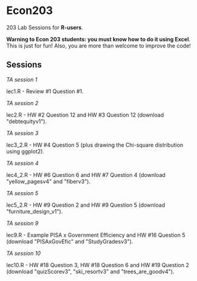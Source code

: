 # Econ203
203 Lab Sessions for **R-users**. 

**Warning to Econ 203 students: you must know how to do it using Excel**. This is just for fun! Also, you are more than welcome to improve the code!

## Sessions


*TA session 1* 

lec1.R - Review #1 Question #1. 

*TA session 2* 

lec2.R - HW #2 Question 12 and HW #3 Question 12  (download "debtequityv1"). 

*TA session 3* 

lec3_2.R - HW #4 Question 5 (plus drawing the Chi-square distribution using ggplot2).

*TA session 4*

lec4_2.R - HW #6 Question 6 and HW #7 Question 4 (download "yellow_pagesv4" and "fiberv3").

*TA session 5*

lec5_2.R - HW #9 Question 2 and HW #9 Question 5 (download "furniture_design_v1").

*TA session 9*

lec9.R - Example PISA x Government Efficiency and HW #16 Question 5 (download "PISAxGovEfic" and "StudyGradesv3").

*TA session 10*

lec10.R - HW #18 Question 3, HW #18 Question 6 and HW #19 Question 2 (download "quizScorev3",  	"ski_resortv3" and	"trees_are_goodv4").

